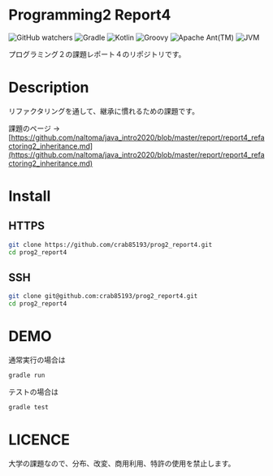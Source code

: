 # Programming2 Report4

![GitHub watchers](https://img.shields.io/github/watchers/crab85193/prog2_report4?style=social)
![Gradle](https://img.shields.io/badge/Gradle-v7.3.1-02303A?logo=Gradle&style=popout)
![Kotlin](https://img.shields.io/badge/Kotlin-v1.5.31-7F52FF?logo=Kotlin&style=popout)
![Groovy](https://img.shields.io/badge/ApacheGroovy-v3.0.9-4298B8?logo=ApacheGroovy&style=popout)
![Apache Ant(TM)](https://img.shields.io/badge/ApacheAnt(TM)-v1.10.11-A81C7D?logo=ApacheAnt&style=popout)
![JVM](https://img.shields.io/badge/JVM-v17.0.1-007396.svg?logo=java&style=popout)

プログラミング２の課題レポート４のリポジトリです。

# Description

リファクタリングを通して、継承に慣れるための課題です。

課題のページ -> [https://github.com/naltoma/java_intro2020/blob/master/report/report4_refactoring2_inheritance.md](https://github.com/naltoma/java_intro2020/blob/master/report/report4_refactoring2_inheritance.md)

# Install

## HTTPS

```bash
git clone https://github.com/crab85193/prog2_report4.git
cd prog2_report4
```

## SSH

```bash
git clone git@github.com:crab85193/prog2_report4.git
cd prog2_report4
```

# DEMO

通常実行の場合は

```bash
gradle run
```

テストの場合は

```bash
gradle test
```

# LICENCE

大学の課題なので、分布、改変、商用利用、特許の使用を禁止します。